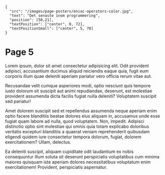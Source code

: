 ```json,poster-image
{
  "src": "/images/page-posters/eniac-operators-color.jpg",
  "text": "Det senaste inom programmering",
  "position": [50,21],
  "textPosition": ["center", 0, 72],
  "textPositionSmall": ["center", 5, 70]
}
```

# Page 5

Lorem ipsum, dolor sit amet consectetur adipisicing elit. Odit provident adipisci, accusantium ducimus aliquid reiciendis eaque quia, fugit eum corporis illum quae deleniti aperiam pariatur vero officia rerum vitae aut.

Recusandae velit cumque asperiores modi, optio nesciunt quis tempore iusto dolorum sit suscipit aut animi repudiandae, deserunt, est molestiae provident assumenda dicta facilis fugiat nulla deleniti? Voluptatem suscipit sed pariatur!

Amet dolorem suscipit sed et repellendus assumenda neque aperiam enim optio facere blanditiis beatae dolores eius aliquam in, accusamus unde esse fugiat quam labore ad nulla, quod voluptatem. Non, impedit.
Adipisci distinctio optio sint molestiae qui omnis quia totam explicabo doloribus veritatis excepturi blanditiis a quaerat veniam reprehenderit quibusdam eligendi quidem iure consectetur tempora dolorum, fugiat, dolorem exercitationem? Ullam, delectus.

Ea deleniti suscipit, aliquam cupiditate odit laudantium ex nobis consequuntur illum soluta sit deserunt perspiciatis voluptatibus cum minima maiores quisquam iste aperiam dolores necessitatibus voluptatum enim exercitationem! Provident, perspiciatis aspernatur.